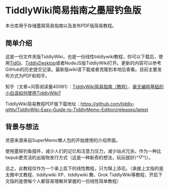 # TiddlyWiki简易指南之墨屉钓鱼版

本仓库用于存储墨屉简易指南以及发布PDF版简易教程。

## 简单介绍

这是一份文件夹版TiddlyWiki，也是一份线性tiddlywiki教程，你可以下载后，使用[TidGi](https://github.com/tiddly-gittly/TidGi-Desktop)、[TiddlyDesktop](https://github.com/TiddlyWiki/TiddlyDesktop/releases)或者NodeJS版TiddlyWiki打开。更新的内容可以参考GitHub的历史提交记录。最新版wiki请下载或者克隆到本地后查看。目前主要发布方式为PDF和知乎。

知乎（文章+问答阅读量40061）：[TiddlyWiki简易指南（教程）](https://zhuanlan.zhihu.com/p/555893660)、[毫无编程基础的小白该如何使用TiddlyWiki?](https://www.zhihu.com/question/513050899/answer/2636426911)

TiddlyWiki简易教程PDF版下载地址：https://github.com/tiddly-gittly/TiddlyWiki-Easy-Guide-to-TiddlyMemo-Edition/releases/latest

## 背景与想法

灵感来源来自SuperMemo懒人包的开始使用的介绍界面。

使用墨屉钓鱼插件，减少人们的记忆和注意力压力，减少站点冗余。作为一种比twpub更灵活的出版物发行方式（这是一种新奇的想法，玩玩就好(*^▽^*)）。

总之，此教程仅作为一个承上启下的线性教程，只为锦上添花。（承接上文指的是太微中文教程、tiddlywiki XP、tiddlywiki 舞、Grok TiddlyWiki等教程，开启下文指的是使每个人都容易理解并掌握的一份线性简单教程）
